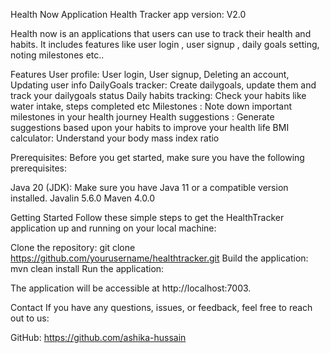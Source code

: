 Health Now Application
Health Tracker app version: V2.0

Health now is an applications that users can use to track their health  and habits. It includes features like user login , user signup , daily goals setting, noting milestones etc..

Features
User profile: User login, User signup, Deleting an account, Updating user info
DailyGoals tracker: Create dailygoals, update them and track your dailygoals status
Daily habits tracking: Check your habits like water intake, steps completed etc
Milestones : Note down important milestones in your health journey
Health suggestions : Generate suggestions based upon your habits to improve your health life
BMI calculator: Understand your body mass index ratio

Prerequisites:
Before you get started, make sure you have the following prerequisites:

Java 20 (JDK): Make sure you have Java 11 or a compatible version installed.
Javalin 5.6.0
Maven 4.0.0

Getting Started
Follow these simple steps to get the HealthTracker application up and running on your local machine:

Clone the repository:
git clone https://github.com/yourusername/healthtracker.git
Build the application:
mvn clean install
Run the application:




The application will be accessible at http://localhost:7003. 

Contact If you have any questions, issues, or feedback, feel free to reach out to us:

GitHub: https://github.com/ashika-hussain
